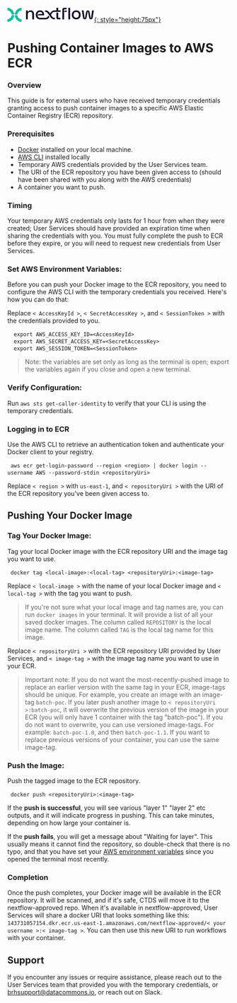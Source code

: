 [![Nextflow logo](/img/nextflow.svg){: style="height:75px"}](https://www.nextflow.io/)

# **Pushing Container Images to AWS ECR**

### Overview
This guide is for external users who have received temporary credentials granting access to push container images to a specific AWS Elastic Container Registry (ECR) repository.

### Prerequisites
- [Docker](https://www.docker.com/get-started/) installed on your local machine.
- [AWS CLI](https://docs.aws.amazon.com/cli/latest/userguide/getting-started-install.html) installed locally
- Temporary AWS credentials provided by the User Services team.
- The URI of the ECR repository you have been given access to (should have been shared with you along with the AWS credentials)
- A container you want to push.

### Timing
Your temporary AWS credentials only lasts for 1 hour from when they were created; User Services should have provided an expiration time when sharing the credentials with you. You must fully complete the push to ECR before they expire, or you will need to request new credentials from User Services.

### Set AWS Environment Variables:
Before you can push your Docker image to the ECR repository, you need to configure the AWS CLI with the temporary credentials you received. Here's how you can do that:

 Replace `< AccessKeyId >`, `< SecretAccessKey >`, and `< SessionToken >` with the credentials provided to you.

      export AWS_ACCESS_KEY_ID=<AccessKeyId>
      export AWS_SECRET_ACCESS_KEY=<SecretAccessKey>
      export AWS_SESSION_TOKEN=<SessionToken>

> Note: the variables are set only as long as the terminal is open; export the variables again if you close and open a new terminal.

### Verify Configuration:
Run `aws sts get-caller-identity` to verify that your CLI is using the temporary credentials.

### Logging in to ECR
Use the AWS CLI to retrieve an authentication token and authenticate your Docker client to your registry.

     aws ecr get-login-password --region <region> | docker login --username AWS --password-stdin <repositoryUri>

Replace `< region >` with `us-east-1`, and `< repositoryUri >` with the URI of the ECR repository you've been given access to.

## Pushing Your Docker Image
### Tag Your Docker Image:
Tag your local Docker image with the ECR repository URI and the image tag you want to use.

     docker tag <local-image>:<local-tag> <repositoryUri>:<image-tag>

Replace `< local-image >` with the name of your local Docker image and `< local-tag >` with the tag you want to push.
> If you're not sure what your local image and tag names are, you can run `docker images` in your terminal. It will provide a list of all your saved docker images. The column called `REPOSITORY` is the local image name. The column called `TAG` is the local tag name for this image.

Replace `< repositoryUri >` with the ECR repository URI provided by User Services, and `< image-tag >` with  the image tag name you want to use in your ECR.
> Important note: If you do not want the most-recently-pushed image to replace an earlier version with the same tag in your ECR, image-tags should be unique.
> For example, you create an image with an image-tag `batch-poc`. If you later push another image to `< repositoryUri >:batch-poc`, it will overwrite the previous version of the image in your ECR (you will only have 1 container with the tag "batch-poc").
> If you do not want to overwrite, you can use versioned image-tags. For example: `batch-poc-1.0`, and then `batch-poc-1.1`.
> If you want to replace previous versions of your container, you can use the same image-tag.

### Push the Image:
Push the tagged image to the ECR repository.

     docker push <repositoryUri>:<image-tag>

If the **push is successful**, you will see various "layer 1" "layer 2" etc outputs, and it will indicate progress in pushing. This can take minutes, depending on how large your container is.

If the **push fails**, you will get a message about "Waiting for layer". This usually means it cannot find the repository, so double-check that there is no typo, and that you have set your [AWS environment variables](#set-aws-environment-variables) since you opened the terminal most recently.

### Completion
Once the push completes, your Docker image will be available in the ECR repository. It will be scanned, and if it's safe, CTDS will move it to the nextflow-approved repo. When it's available in nextflow-approved, User Services will share a docker URI that looks something like this:
`143731057154.dkr.ecr.us-east-1.amazonaws.com/nextflow-approved/< your username >:< image-tag >`. You can then use this new URI to run workflows with your container.

## Support
If you encounter any issues or require assistance, please reach out to the User Services team that provided you with the temporary credentials, or brhsupport@datacommons.io, or reach out on Slack.

